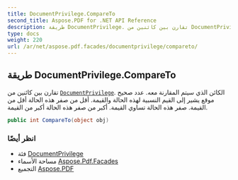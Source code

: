 ```yaml
---
title: DocumentPrivilege.CompareTo
second_title: Aspose.PDF for .NET API Reference
description: طريقة DocumentPrivilege. تقارن بين كائنين من DocumentPrivilege. الكائن الذي سيتم المقارنة معه. عدد صحيح موقع يشير إلى القيم النسبية لهذه الحالة والقيمة. أقل من صفر هذه الحالة أقل من القيمة. صفر هذه الحالة تساوي القيمة. أكبر من صفر هذه الحالة أكبر من القيمة.
type: docs
weight: 220
url: /ar/net/aspose.pdf.facades/documentprivilege/compareto/
---
```

## طريقة DocumentPrivilege.CompareTo

تقارن بين كائنين من [`DocumentPrivilege`](../). الكائن الذي سيتم المقارنة معه. عدد صحيح موقع يشير إلى القيم النسبية لهذه الحالة والقيمة. أقل من صفر هذه الحالة أقل من القيمة. صفر هذه الحالة تساوي القيمة. أكبر من صفر هذه الحالة أكبر من القيمة.

```csharp
public int CompareTo(object obj)
```

### انظر أيضًا

* فئة [DocumentPrivilege](../)
* مساحة الأسماء [Aspose.Pdf.Facades](../../../aspose.pdf.facades/)
* التجميع [Aspose.PDF](../../../)
